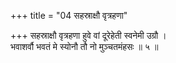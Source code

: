 +++
title = "04 सहस्राक्षौ वृत्रहणा"

+++
सहस्राक्षौ वृत्रहणा हुवे वां दूरेहेती स्वनेमी उग्रौ ।  
भवाशर्वौ भवतं मे स्योनौ तौ नो मुञ्चतमंहसः ॥ ५ ॥